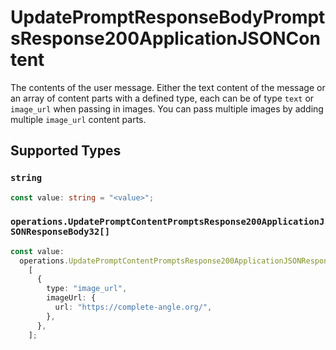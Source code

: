 # UpdatePromptResponseBodyPromptsResponse200ApplicationJSONContent

The contents of the user message. Either the text content of the message or an array of content parts with a defined type, each can be of type `text` or `image_url` when passing in images. You can pass multiple images by adding multiple `image_url` content parts. 


## Supported Types

### `string`

```typescript
const value: string = "<value>";
```

### `operations.UpdatePromptContentPromptsResponse200ApplicationJSONResponseBody32[]`

```typescript
const value:
  operations.UpdatePromptContentPromptsResponse200ApplicationJSONResponseBody32[] =
    [
      {
        type: "image_url",
        imageUrl: {
          url: "https://complete-angle.org/",
        },
      },
    ];
```

